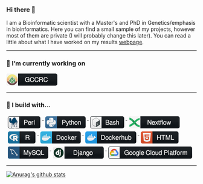 ### Hi there 👋

I am a Bioinformatic scientist with a Master's and PhD in Genetics/emphasis in bioinformatics. Here you can find a small sample of my projects, however most of them are private (I will probably change this later). You can read a little about what I have worked on my results [webpage](https://leishtargets.github.io/).

---

### 🔭 I’m currently working on 
<p align="left">
 <a href="https://www.gccrc.unicamp.br/">
    <img src="https://github.com/crhisllane/crhisllane/blob/main/figure/icons/gccrc.png" alt="GCCRC"; margin:4px">
 </a>
</p>

---
### 🚧 I build with...

<p>
  <a href="https://www.perl.org/">
    <img src="https://github.com/crhisllane/crhisllane/blob/main/figure/icons/perl.png" alt="Perl" style="vertical-align:top; margin:4px">
  </a>

 <a href="https://www.python.org/">
    <img src="https://github.com/crhisllane/crhisllane/blob/main/figure/icons/python.png" alt="Python" style="vertical-align:top; margin:4px">
  </a>

  <a href="https://www.gnu.org/software/bash/">
    <img src="https://github.com/crhisllane/crhisllane/blob/main/figure/icons/bash.png" alt="Bash" style="vertical-align:top; margin:4px">
  </a>

  <a href="https://www.nextflow.io/">
    <img src="https://github.com/crhisllane/crhisllane/blob/main/figure/icons/nextflow.png" alt="Nextflow" style="vertical-align:top; margin:4px">
  </a>

  <a href="https://www.r-project.org/">
    <img src="https://github.com/crhisllane/crhisllane/blob/main/figure/icons/r.png" alt="R" style="vertical-align:top; margin:4px">
  </a>

  <a href="https://www.docker.com/">
    <img src="https://github.com/crhisllane/crhisllane/blob/main/figure/icons/docker.png" alt="Docker" style="vertical-align:top; margin:4px">
  </a>

  <a href="https://hub.docker.com/u/crhisllane">
      <img src="https://github.com/crhisllane/crhisllane/blob/main/figure/icons/dockerhub.png" alt="Dockerhub" style="vertical-align:top; margin:4px">
  </a>  
  
  <a href="https://html.spec.whatwg.org/multipage/">
      <img src="https://github.com/crhisllane/crhisllane/blob/main/figure/icons/html.png" alt="Html" style="vertical-align:top; margin:4px">
  </a> 
  
  <a href="https://www.mysql.com/">
      <img src="https://github.com/crhisllane/crhisllane/blob/main/figure/icons/mysql.png" alt="Mysql" style="vertical-align:top; margin:4px">
  </a> 
  
  <a href="https://www.djangoproject.com/">
      <img src="https://github.com/crhisllane/crhisllane/blob/main/figure/icons/Django.png" alt="Django" style="vertical-align:top; margin:4px">
  </a> 
  
  <a href="https://cloud.google.com/">
      <img src="https://github.com/crhisllane/crhisllane/blob/main/figure/icons/google_cloud_platform.png" alt="GCP" style="vertical-align:top; margin:4px">
  </a> 


</p>

---
[![Anurag's github stats](https://github-readme-stats.vercel.app/api?username=crhisllane&count_private=true&show_icons=true&theme=great-gatsby&hide_border=true)](https://github.com/anuraghazra/github-readme-stats)

<!--
**crhisllane/crhisllane** is a ✨ _special_ ✨ repository because its `README.md` (this file) appears on your GitHub profile.
Here are some ideas to get you started:
- 🌱 I’m currently learning ...
- 👯 I’m looking to collaborate on ...
- 🤔 I’m looking for help with ...
- 💬 Ask me about ...
- 📫 How to reach me: ...
- 😄 Pronouns: ...
- ⚡ Fun fact: ...
-->
